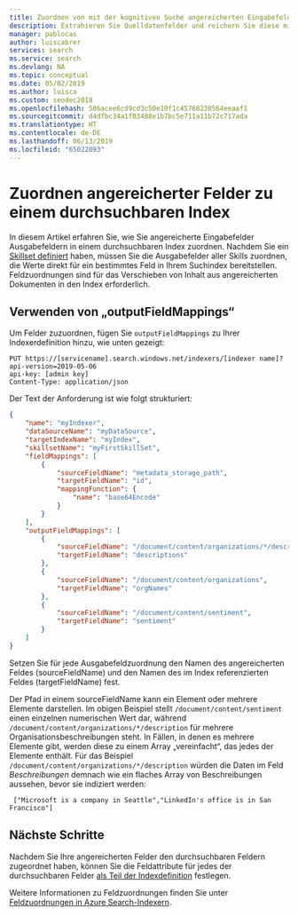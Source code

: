 ```yaml
---
title: Zuordnen von mit der kognitiven Suche angereicherten Eingabefeldern zu Ausgabefeldern – Azure Search
description: Extrahieren Sie Quelldatenfelder und reichern Sie diese mit Daten an, um sie Ausgabefeldern in einem Azure Search-Index zuzuordnen.
manager: pablocas
author: luiscabrer
services: search
ms.service: search
ms.devlang: NA
ms.topic: conceptual
ms.date: 05/02/2019
ms.author: luisca
ms.custom: seodec2018
ms.openlocfilehash: 506acee6cd9cd3c50e10f1c45768230564eeaaf1
ms.sourcegitcommit: d4dfbc34a1f03488e1b7bc5e711a11b72c717ada
ms.translationtype: HT
ms.contentlocale: de-DE
ms.lasthandoff: 06/13/2019
ms.locfileid: "65022093"
---
```

# <a name="how-to-map-enriched-fields-to-a-searchable-index"></a>Zuordnen angereicherter Felder zu einem durchsuchbaren Index

In diesem Artikel erfahren Sie, wie Sie angereicherte Eingabefelder Ausgabefeldern in einem durchsuchbaren Index zuordnen. Nachdem Sie ein [Skillset definiert](cognitive-search-defining-skillset.md) haben, müssen Sie die Ausgabefelder aller Skills zuordnen, die Werte direkt für ein bestimmtes Feld in Ihrem Suchindex bereitstellen. Feldzuordnungen sind für das Verschieben von Inhalt aus angereicherten Dokumenten in den Index erforderlich.


## <a name="use-outputfieldmappings"></a>Verwenden von „outputFieldMappings“
Um Felder zuzuordnen, fügen Sie `outputFieldMappings` zu Ihrer Indexerdefinition hinzu, wie unten gezeigt:

```http
PUT https://[servicename].search.windows.net/indexers/[indexer name]?api-version=2019-05-06
api-key: [admin key]
Content-Type: application/json
```

Der Text der Anforderung ist wie folgt strukturiert:

```json
{
    "name": "myIndexer",
    "dataSourceName": "myDataSource",
    "targetIndexName": "myIndex",
    "skillsetName": "myFirstSkillSet",
    "fieldMappings": [
        {
            "sourceFieldName": "metadata_storage_path",
            "targetFieldName": "id",
            "mappingFunction": {
                "name": "base64Encode"
            }
        }
    ],
    "outputFieldMappings": [
        {
            "sourceFieldName": "/document/content/organizations/*/description",
            "targetFieldName": "descriptions"
        },
        {
            "sourceFieldName": "/document/content/organizations",
            "targetFieldName": "orgNames"
        },
        {
            "sourceFieldName": "/document/content/sentiment",
            "targetFieldName": "sentiment"
        }
    ]
}
```
Setzen Sie für jede Ausgabefeldzuordnung den Namen des angereicherten Feldes (sourceFieldName) und den Namen des im Index referenzierten Feldes (targetFieldName) fest.

Der Pfad in einem sourceFieldName kann ein Element oder mehrere Elemente darstellen. Im obigen Beispiel stellt ```/document/content/sentiment``` einen einzelnen numerischen Wert dar, während ```/document/content/organizations/*/description``` für mehrere Organisationsbeschreibungen steht. In Fällen, in denen es mehrere Elemente gibt, werden diese zu einem Array „vereinfacht“, das jedes der Elemente enthält. Für das Beispiel ```/document/content/organizations/*/description``` würden die Daten im Feld *Beschreibungen* demnach wie ein flaches Array von Beschreibungen aussehen, bevor sie indiziert werden:

```
 ["Microsoft is a company in Seattle","LinkedIn's office is in San Francisco"]
```
## <a name="next-steps"></a>Nächste Schritte
Nachdem Sie Ihre angereicherten Felder den durchsuchbaren Feldern zugeordnet haben, können Sie die Feldattribute für jedes der durchsuchbaren Felder [als Teil der Indexdefinition](search-what-is-an-index.md) festlegen.

Weitere Informationen zu Feldzuordnungen finden Sie unter [Feldzuordnungen in Azure Search-Indexern](search-indexer-field-mappings.md).
